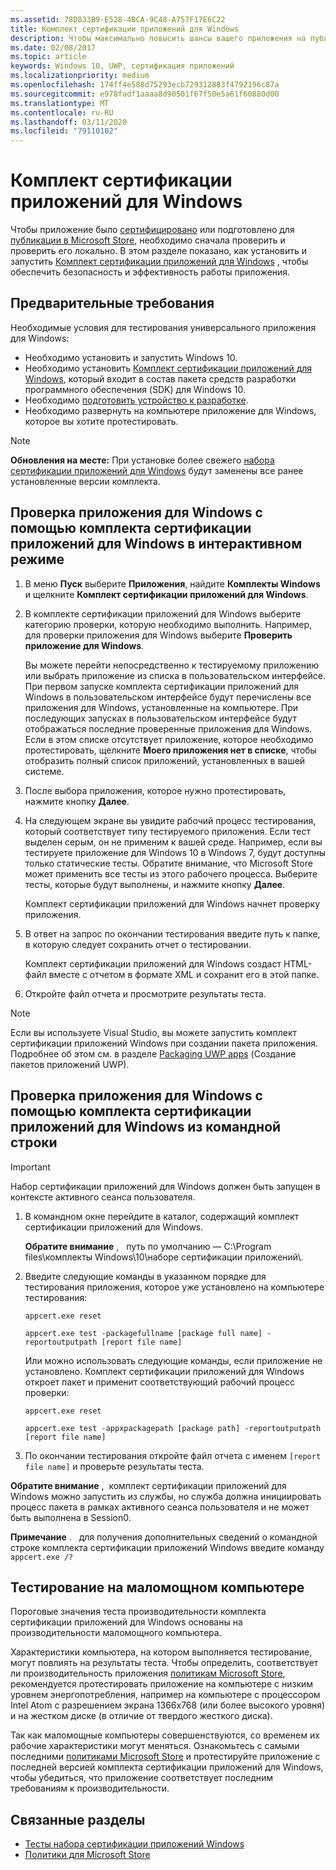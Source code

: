 ```yaml
---
ms.assetid: 78D833B9-E528-4BCA-9C48-A757F17E6C22
title: Комплект сертификации приложений для Windows
description: Чтобы максимально повысить шансы вашего приложения на публикацию в Microsoft Store или получение статуса "Сертифицировано для Windows", проверьте и протестируйте приложение локально, прежде чем отправлять его на сертификацию. В этой статье показано, как установить и запустить комплект сертификации приложений для Windows.
ms.date: 02/08/2017
ms.topic: article
keywords: Windows 10, UWP, сертификация приложений
ms.localizationpriority: medium
ms.openlocfilehash: 174ff4e588d75293ecb729312883f4792196c87a
ms.sourcegitcommit: e978fadf1aaaa8d90501f67f50e5a61f60880d00
ms.translationtype: MT
ms.contentlocale: ru-RU
ms.lasthandoff: 03/11/2020
ms.locfileid: "79110102"
---
```

# <a name="windows-app-certification-kit"></a>Комплект сертификации приложений для Windows

Чтобы приложение было [сертифицировано](/windows/win32/win_cert/windows-certification-portal) или подготовлено для [публикации в Microsoft Store](/windows/uwp/publish/app-submissions), необходимо сначала проверить и проверить его локально. В этом разделе показано, как установить и запустить [Комплект сертификации приложений для Windows](https://developer.microsoft.com/windows/develop/app-certification-kit) , чтобы обеспечить безопасность и эффективность работы приложения.

## <a name="prerequisites"></a>Предварительные требования

Необходимые условия для тестирования универсального приложения для Windows:

- Необходимо установить и запустить Windows 10.
- Необходимо установить [Комплект сертификации приложений для Windows](https://developer.microsoft.com/windows/downloads/app-certification-kit/), который входит в состав пакета средств разработки программного обеспечения (SDK) для Windows 10.
- Необходимо [подготовить устройство к разработке](/windows/uwp/get-started/enable-your-device-for-development).
- Необходимо развернуть на компьютере приложение для Windows, которое вы хотите протестировать.

> [!NOTE]
> **Обновления на месте:** При установке более свежего [набора сертификации приложений для Windows](https://developer.microsoft.com/windows/develop/app-certification-kit) будут заменены все ранее установленные версии комплекта.

## <a name="validate-your-windows-app-using-the-windows-app-certification-kit-interactively"></a>Проверка приложения для Windows с помощью комплекта сертификации приложений для Windows в интерактивном режиме

1. В меню **Пуск** выберите **Приложения**, найдите **Комплекты Windows** и щелкните **Комплект сертификации приложений для Windows**.

2. В комплекте сертификации приложений для Windows выберите категорию проверки, которую необходимо выполнить. Например, для проверки приложения для Windows выберите **Проверить приложение для Windows**.

    Вы можете перейти непосредственно к тестируемому приложению или выбрать приложение из списка в пользовательском интерфейсе. При первом запуске комплекта сертификации приложений для Windows в пользовательском интерфейсе будут перечислены все приложения для Windows, установленные на компьютере. При последующих запусках в пользовательском интерфейсе будут отображаться последние проверенные приложения для Windows. Если в этом списке отсутствует приложение, которое необходимо протестировать, щелкните **Моего приложения нет в списке**, чтобы отобразить полный список приложений, установленных в вашей системе.

3. После выбора приложения, которое нужно протестировать, нажмите кнопку **Далее**.

4. На следующем экране вы увидите рабочий процесс тестирования, который соответствует типу тестируемого приложения. Если тест выделен серым, он не применим к вашей среде. Например, если вы тестируете приложение для Windows 10 в Windows 7, будут доступны только статические тесты. Обратите внимание, что Microsoft Store может применить все тесты из этого рабочего процесса. Выберите тесты, которые будут выполнены, и нажмите кнопку **Далее**.

    Комплект сертификации приложений для Windows начнет проверку приложения.

5. В ответ на запрос по окончании тестирования введите путь к папке, в которую следует сохранить отчет о тестировании.

    Комплект сертификации приложений для Windows создаст HTML-файл вместе с отчетом в формате XML и сохранит его в этой папке.

6. Откройте файл отчета и просмотрите результаты теста.

> [!NOTE]
> Если вы используете Visual Studio, вы можете запустить комплект сертификации приложений Windows при создании пакета приложения. Подробнее об этом см. в разделе [Packaging UWP apps](/windows/msix/package/packaging-uwp-apps) (Создание пакетов приложений UWP).

## <a name="validate-your-windows-app-using-the-windows-app-certification-kit-from-a-command-line"></a>Проверка приложения для Windows с помощью комплекта сертификации приложений для Windows из командной строки

> [!IMPORTANT]
> Набор сертификации приложений для Windows должен быть запущен в контексте активного сеанса пользователя.

1. В командном окне перейдите в каталог, содержащий комплект сертификации приложений для Windows.

    **Обратите внимание** ,   путь по умолчанию — C:\\Program files\\комплекты Windows\\10\\наборе сертификации приложений\\.

2. Введите следующие команды в указанном порядке для тестирования приложения, которое уже установлено на компьютере тестирования:

    `appcert.exe reset`

    `appcert.exe test -packagefullname [package full name] -reportoutputpath [report file name]`

    Или можно использовать следующие команды, если приложение не установлено. Комплект сертификации приложений для Windows откроет пакет и применит соответствующий рабочий процесс проверки:

    `appcert.exe reset`

    `appcert.exe test -appxpackagepath [package path] -reportoutputpath [report file name]`

3. По окончании тестирования откройте файл отчета с именем `[report file name]` и проверьте результаты теста.

**Обратите внимание** ,  комплект сертификации приложений для Windows можно запустить из службы, но служба должна инициировать процесс пакета в рамках активного сеанса пользователя и не может быть выполнена в Session0.

**Примечание** .   для получения дополнительных сведений о командной строке комплекта сертификации приложений Windows введите команду `appcert.exe /?`

## <a name="testing-with-a-low-power-computer"></a>Тестирование на маломощном компьютере

Пороговые значения теста производительности комплекта сертификации приложений для Windows основаны на производительности маломощного компьютера.

Характеристики компьютера, на котором выполняется тестирование, могут повлиять на результаты теста. Чтобы определить, соответствует ли производительность приложения [политикам Microsoft Store](https://docs.microsoft.com/legal/windows/agreements/store-policies), рекомендуется протестировать приложение на компьютере с низким уровнем энергопотребления, например на компьютере с процессором Intel Atom с разрешением экрана 1366x768 (или более высокого уровня) и на жестком диске (в отличие от твердого жесткого диска).

Так как маломощные компьютеры совершенствуются, со временем их рабочие характеристики могут меняться. Ознакомьтесь с самыми последними [политиками Microsoft Store](https://docs.microsoft.com/legal/windows/agreements/store-policies) и протестируйте приложение с последней версией комплекта сертификации приложений для Windows, чтобы убедиться, что приложение соответствует последним требованиям к производительности.

## <a name="related-topics"></a>Связанные разделы

- [Тесты набора сертификации приложений Windows](windows-app-certification-kit-tests.md)
- [Политики для Microsoft Store](https://docs.microsoft.com/legal/windows/agreements/store-policies)
